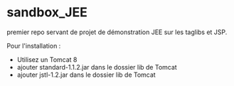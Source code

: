 # sandbox_JEE
premier repo servant de projet de démonstration JEE sur les taglibs et JSP.

Pour l'installation :
<ul>
<li>Utilisez un Tomcat 8</li>
<li>ajouter standard-1.1.2.jar dans le dossier lib de Tomcat</li>
<li>ajouter jstl-1.2.jar dans le dossier lib de Tomcat</li>
</ul>
